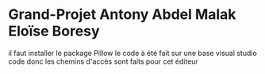 # Grand-Projet Antony Abdel Malak Eloïse Boresy
il faut installer le package Pillow
le code à été fait sur une base visual studio code donc les chemins d'accès sont faits pour cet éditeur
